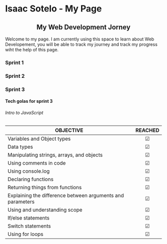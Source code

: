 # Isaac Sotelo - My Page

 ## <div align="center">My Web Development Jorney</div>

Welcome to my page. I am currently using this space to learn about Web Developement, you will be able to track my journey and track my progress wiht the help of this page.

### Sprint 1
### Sprint 2
### Sprint 3
#### Tech golas for sprint 3
<!--Practicing my marckdown syntax -->
###### Intro to JavaScript

| OBJECTIVE                                                   | REACHED |
| ----------------------------------------------------------- |:-------:|
| Variables and Object types                                  | &#9745; |
| Data types                                                  | &#9745; |
| Manipulating strings, arrays, and objects                   | &#9745; |
| Using comments in code                                      | &#9745; |
| Using console.log                                           | &#9745; |
| Declaring functions                                         | &#9745; |
| Returning things from functions                             | &#9745; |
| Explaining the difference between arguments and parameters  | &#9745; |
| Using and understanding scope                               | &#9745; |
| If/else statements                                          | &#9745; |
| Switch statements                                           | &#9745; |
| Using for loops                                             | &#9745; |

